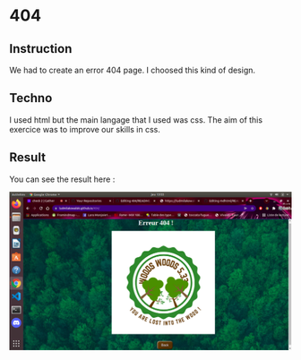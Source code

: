 # 404

## Instruction

We had to create an error 404 page. I choosed this kind of design. 

## Techno

I used html but the main langage that I used was css. The aim of this exercice was to improve our skills in css.

## Result

You can see the result here : 

![Image](./images/404.png)
